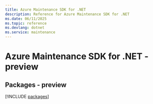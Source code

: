 ```yaml
---
title: Azure Maintenance SDK for .NET
description: Reference for Azure Maintenance SDK for .NET
ms.date: 06/11/2025
ms.topic: reference
ms.devlang: dotnet
ms.service: maintenance
---
```

# Azure Maintenance SDK for .NET - preview
## Packages - preview
[!INCLUDE [packages](maintenance-index.md)]